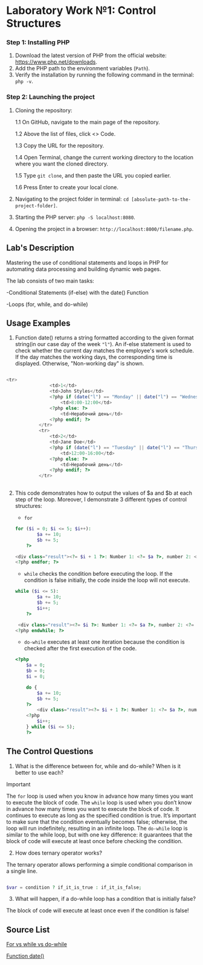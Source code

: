 # Laboratory Work №1: Control Structures

### Step 1: Installing PHP 

1. Download the latest version of PHP from the official website: https://www.php.net/downloads.
2. Add the PHP path to the environment variables (`Path`).
3. Verify the installation by running the following command in the terminal: `php -v`.

### Step 2: Launching the project

1. Cloning the repository:

   1.1 On GitHub, navigate to the main page of the repository.

   1.2 Above the list of files, click <> Code.
   
   1.3 Copy the URL for the repository.

   1.4 Open Terminal, сhange the current working directory to the location where you want the cloned directory.

   1.5 Type `git clone`, and then paste the URL you copied earlier.

   1.6 Press Enter to create your local clone.
3. Navigating to the project folder in terminal: `cd [absolute-path-to-the-project-folder]`.
4. Starting the PHP server: `php -S localhost:8080`.
5. Opening the project in a browser: `http://localhost:8000/filename.php`.

## Lab's Description

Mastering the use of conditional statements and loops in PHP for automating data processing and building dynamic web pages.

The lab consists of two main tasks:

-Conditional Statements (if-else) with the date() Function

-Loops (for, while, and do-while)


## Usage Examples

1. Function date() returns a string formatted according to the given format string(in our case day of the week `"l"`). An if-else statement is used to check whether the current day matches the employee's work schedule. If the day matches the working days, the corresponding time is displayed. Otherwise, "Non-working day" is shown. 

```php

<tr>
                <td>1</td>
                <td>John Styles</td>
                <?php if (date("l") == "Monday" || date("l") == "Wednesday" || date("l") == "Friday"): ?>
                    <td>8:00-12:00</td>
                <?php else: ?>
                    <td>Нерабочий день</td>
                <?php endif; ?>
            </tr>
            <tr>
                <td>2</td>
                <td>Jane Doe</td>
                <?php if (date("l") == "Tuesday" || date("l") == "Thursday" || date("l") == "Saturday"): ?>
                    <td>12:00-16:00</td>
                <?php else: ?>
                    <td>Нерабочий день</td>
                <?php endif; ?>
            </tr>
        
```

2. This code demonstrates how to output the values of $a and $b at each step of the loop. Moreover, I demonstrate 3 different types of control structures:

    - `for`

    ```php
    for ($i = 0; $i <= 5; $i++):
            $a += 10;
            $b += 5;
        ?>

    <div class="result"><?= $i + 1 ?>: Number 1: <?= $a ?>, number 2: <?= $b ?></div>
    <?php endfor; ?>
    ```

    - `while` checks the condition before executing the loop. If the condition is false initially, the code inside the loop will not execute.

    ```php
    while ($i <= 5):
            $a += 10;
            $b += 5;
            $i++;
        ?>

     <div class="result"><?= $i ?>: Number 1: <?= $a ?>, number 2: <?= $b ?></div>
    <?php endwhile; ?>
    ```

    - `do-while` executes at least one iteration because the condition is checked after the first execution of the code.

    ```php
    <?php
        $a = 0;
        $b = 0;
        $i = 0;

        do {
            $a += 10;
            $b += 5;
        ?>
            <div class="result"><?= $i + 1 ?>: Number 1: <?= $a ?>, number 2: <?= $b ?></div>
        <?php
            $i++;
        } while ($i <= 5);
        ?>
    ```

## The Control Questions

1. What is the difference between for, while and do-while? When is it better to use each?

> [!IMPORTANT]
> The `for` loop is used when you know in advance how many times you want to execute the block of code.
> The `while` loop is used when you don’t know in advance how many times you want to execute the block of code. It continues to execute as long as the specified condition is true.
It’s important to make sure that the condition eventually becomes false; otherwise, the loop will run indefinitely, resulting in an infinite loop.
> The `do-while` loop is similar to the while loop, but with one key difference: it guarantees that the block of code will execute at least once before checking the condition.

2. How does ternary operator works?

The ternary operator allows performing a simple conditional comparison in a single line. 

```php

$var = condition ? if_it_is_true : if_it_is_false;

```

3. What will happen, if a do-while loop has a condition that is initially false?

The block of code will execute at least once even if the condition is false!

## Source List 

[For vs while vs do-while](https://www.geeksforgeeks.org/difference-between-for-while-and-do-while-loop-in-programming/)

[Function date()](https://www.php.net/manual/en/function.date.php)

















